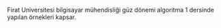 Firat Universitesi bilgisayar mühendisliği güz dönemi algoritma 1 dersinde yapılan örnekleri kapsar.
